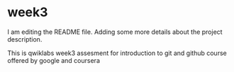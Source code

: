 # week3

I am editing the README file. Adding some more details about the project description.

This is qwiklabs week3 assesment for introduction to git and github course offered by google and coursera
